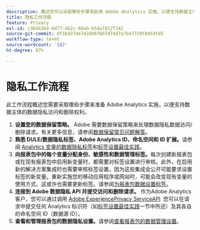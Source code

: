 ```yaml
---
description: 概述您可以采取哪些步骤来启用 Adobe Analytics 实施，以便支持数据主体的数据隐私访问和删除权利。
title: 隐私工作流程
feature: Privacy
exl-id: c364b364-6d77-4b2c-88ab-65daf812f242
source-git-commit: df16d37de742d96f66fd74d7a7b47729f0454fd5
workflow-type: tm+mt
source-wordcount: '282'
ht-degree: 87%

---
```


# 隐私工作流程

此工作流程概述您需要采取哪些步骤来准备 Adobe Analytics 实施，以便支持数据主体的数据隐私访问和删除权利。

1. **设置您的数据保留策略。** Adobe 需要数据保留策略来处理数据隐私数据访问/删除请求。有关更多信息，请参阅[数据保留常见问题解答](/help/technotes/data-retention.md)。
1. **熟悉 DULE/数据隐私标签、Adobe Analytics ID、命名空间和 ID 扩展。**&#x200B;请参阅 [Analytics 变量的数据隐私标签](/help/admin/c-data-governance/gdpr-labels.md)和[标签设置最佳实践](/help/admin/c-data-governance/gdpr-analytics-ids.md)。
1. **向报表包中的每个变量分配身份、敏感性和数据管理标签。**&#x200B;每次创建新报表包或在现有报表包中启用新变量时，都需要对标签设置进行审核。此外，在启用新的解决方案集成时也需要审核标签设置，因为这些集成会公开可能要求设置标签的新变量。重新实施您的移动应用程序或网站时，可能会改变现有变量的使用方式，这或许也需要更新标签。请参阅[为报表包数据设置标签](/help/admin/c-data-governance/gdpr-setup-reportsuite.md)。
1. **连接到 Adobe 数据隐私 API 并提交访问和删除请求。** 作为Adobe Analytics客户，您可以通过调用 [Adobe ExperiencePrivacy ServiceAPI](https://experienceleague.adobe.com/docs/experience-platform/privacy/api/overview.html?lang=en). 您可以在请求中提交任何 Analytics 标识符（如[标签设置最佳实践](/help/admin/c-data-governance/gdpr-analytics-ids.md)一节中所述）及其各自的命名空间 ID（数据源 ID）。
1. **查看和管理报表包的数据隐私设置。**&#x200B;请参阅[查看报表包的数据管理设置](/help/admin/c-data-governance/gdpr-view-settings.md)。
